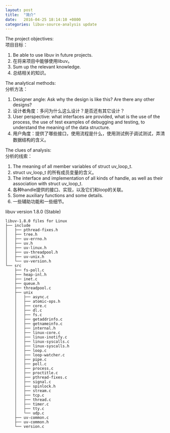 ```yaml
---
layout: post
title:  "简介"
date:   2016-04-25 18:14:10 +0800
categories: libuv-source-analysis update
---
```

The project objectives:  
项目目标：  
1. Be able to use libuv in future projects.  
1. 在将来项目中能够使用libuv。  
2. Sum up the relevant knowledge.  
2. 总结相关的知识。  


The analytical methods:  
分析方法：  
1. Designer angle: Ask why the design is like this? Are there any other designs?  
1. 设计者角度：多问为什么这么设计？是否还有其它设计？  
2. User perspective: what interfaces are provided, what is the use of the process, the use of test examples of debugging and testing, to understand the meaning of the data structure.  
2. 用户角度：提供了哪些接口，使用流程是什么，使用测试例子调试测试，弄清数据结构的含义。 


The clues of analysis:  
分析的线索：  
1. The meaning of all member variables of struct uv_loop_t.  
1. struct uv_loop_t 的所有成员变量的含义。  
2. The interface and implementation of all kinds of handle, as well as their association with struct uv_loop_t.  
2. 各种handle提供的接口、实现，以及它们和loop的关联。  
3. Some auxiliary functions and some details.  
3. 一些辅助功能和一些细节。  


libuv version 1.8.0 (Stable) 

```
libuv-1.8.0 files for Linux
├── include
│   ├── pthread-fixes.h
│   ├── tree.h
│   ├── uv-errno.h
│   ├── uv.h
│   ├── uv-linux.h
│   ├── uv-threadpool.h
│   ├── uv-unix.h
│   └── uv-version.h
└── src
    ├── fs-poll.c
    ├── heap-inl.h
    ├── inet.c
    ├── queue.h
    ├── threadpool.c
    ├── unix
    │   ├── async.c
    │   ├── atomic-ops.h
    │   ├── core.c
    │   ├── dl.c
    │   ├── fs.c
    │   ├── getaddrinfo.c
    │   ├── getnameinfo.c
    │   ├── internal.h
    │   ├── linux-core.c
    │   ├── linux-inotify.c
    │   ├── linux-syscalls.c
    │   ├── linux-syscalls.h
    │   ├── loop.c
    │   ├── loop-watcher.c
    │   ├── pipe.c
    │   ├── poll.c
    │   ├── process.c
    │   ├── proctitle.c
    │   ├── pthread-fixes.c
    │   ├── signal.c
    │   ├── spinlock.h
    │   ├── stream.c
    │   ├── tcp.c
    │   ├── thread.c
    │   ├── timer.c
    │   ├── tty.c
    │   └── udp.c
    ├── uv-common.c
    ├── uv-common.h
    └── version.c
```
